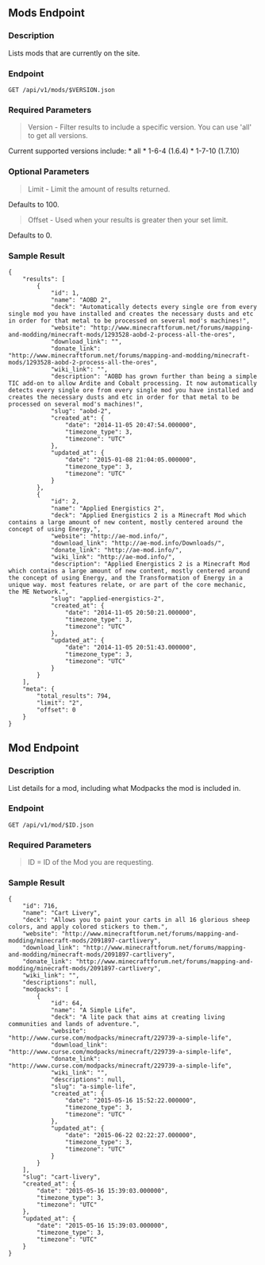## Mods Endpoint

### Description

Lists mods that are currently on the site.

### Endpoint

```GET /api/v1/mods/$VERSION.json```

### Required Parameters
>Version - Filter results to include a specific version. You can use 'all' to get all versions.

Current supported versions include:
	* all
	* 1-6-4 (1.6.4)
	* 1-7-10 (1.7.10)

###  Optional Parameters

>Limit - Limit the amount of results returned. 

Defaults to 100.

>Offset - Used when your results is greater then your set limit.

Defaults to 0.

### Sample Result

```
{
    "results": [
        {
            "id": 1,
            "name": "AOBD 2",
            "deck": "Automatically detects every single ore from every single mod you have installed and creates the necessary dusts and etc in order for that metal to be processed on several mod's machines!",
            "website": "http://www.minecraftforum.net/forums/mapping-and-modding/minecraft-mods/1293528-aobd-2-process-all-the-ores",
            "download_link": "",
            "donate_link": "http://www.minecraftforum.net/forums/mapping-and-modding/minecraft-mods/1293528-aobd-2-process-all-the-ores",
            "wiki_link": "",
            "description": "AOBD has grown further than being a simple TIC add-on to allow Ardite and Cobalt processing. It now automatically detects every single ore from every single mod you have installed and creates the necessary dusts and etc in order for that metal to be processed on several mod's machines!",
            "slug": "aobd-2",
            "created_at": {
                "date": "2014-11-05 20:47:54.000000",
                "timezone_type": 3,
                "timezone": "UTC"
            },
            "updated_at": {
                "date": "2015-01-08 21:04:05.000000",
                "timezone_type": 3,
                "timezone": "UTC"
            }
        },
        {
            "id": 2,
            "name": "Applied Energistics 2",
            "deck": "Applied Energistics 2 is a Minecraft Mod which contains a large amount of new content, mostly centered around the concept of using Energy,",
            "website": "http://ae-mod.info/",
            "download_link": "http://ae-mod.info/Downloads/",
            "donate_link": "http://ae-mod.info/",
            "wiki_link": "http://ae-mod.info/",
            "description": "Applied Energistics 2 is a Minecraft Mod which contains a large amount of new content, mostly centered around the concept of using Energy, and the Transformation of Energy in a unique way. most features relate, or are part of the core mechanic, the ME Network.",
            "slug": "applied-energistics-2",
            "created_at": {
                "date": "2014-11-05 20:50:21.000000",
                "timezone_type": 3,
                "timezone": "UTC"
            },
            "updated_at": {
                "date": "2014-11-05 20:51:43.000000",
                "timezone_type": 3,
                "timezone": "UTC"
            }
        }
    ],
    "meta": {
        "total_results": 794,
        "limit": "2",
        "offset": 0
    }
}
```

## Mod Endpoint

### Description

List details for a mod, including what Modpacks the mod is included in.

### Endpoint

```GET /api/v1/mod/$ID.json```

### Required Parameters

 >ID = ID of the Mod you are requesting.

### Sample Result

```
{
    "id": 716,
    "name": "Cart Livery",
    "deck": "Allows you to paint your carts in all 16 glorious sheep colors, and apply colored stickers to them.",
    "website": "http://www.minecraftforum.net/forums/mapping-and-modding/minecraft-mods/2091897-cartlivery",
    "download_link": "http://www.minecraftforum.net/forums/mapping-and-modding/minecraft-mods/2091897-cartlivery",
    "donate_link": "http://www.minecraftforum.net/forums/mapping-and-modding/minecraft-mods/2091897-cartlivery",
    "wiki_link": "",
    "descriptions": null,
    "modpacks": [
        {
            "id": 64,
            "name": "A Simple Life",
            "deck": "A lite pack that aims at creating living communities and lands of adventure.",
            "website": "http://www.curse.com/modpacks/minecraft/229739-a-simple-life",
            "download_link": "http://www.curse.com/modpacks/minecraft/229739-a-simple-life",
            "donate_link": "http://www.curse.com/modpacks/minecraft/229739-a-simple-life",
            "wiki_link": "",
            "descriptions": null,
            "slug": "a-simple-life",
            "created_at": {
                "date": "2015-05-16 15:52:22.000000",
                "timezone_type": 3,
                "timezone": "UTC"
            },
            "updated_at": {
                "date": "2015-06-22 02:22:27.000000",
                "timezone_type": 3,
                "timezone": "UTC"
            }
        }
    ],
    "slug": "cart-livery",
    "created_at": {
        "date": "2015-05-16 15:39:03.000000",
        "timezone_type": 3,
        "timezone": "UTC"
    },
    "updated_at": {
        "date": "2015-05-16 15:39:03.000000",
        "timezone_type": 3,
        "timezone": "UTC"
    }
}
```